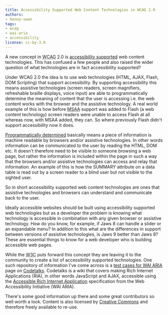 ```yaml
---
title: Accessibility Supported Web Content Technologies in WCAG 2.0
authors:
- henny-swan
tags:
- wcag
- wai-aria
- accessibility
license: cc-by-3.0
---
```


<p>A new concept in <abbr title="Web Content Accessibility Guidelines">WCAG</abbr> 2.0 is <a href="http://www.w3.org/TR/WCAG20/#accessibility-supported">accessibility supported</a> web content technologies. This has confused a few people and also raised the wider question of what technologies are in fact accessibility supported?</p>

<p>Under WCAG 2.0 the idea is to use web technologies (HTML, AJAX, Flash, DOM Scripting) that support accessibility. By supporting accessibility this means assistive technologies (screen readers, screen magnifiers, refreshable braille displays, voice input) are able to programmatically determine the meaning of content that the user is accessing i.e. the web content works with the browser and the assistive technology. A real world example of this is how before <abbr title="Microsoft Active Accessibility">MSAA</abbr> support was added to Flash (a web content technology) screen readers were unable to access Flash at all whereas now, with MSAA added, they can. So where previously Flash didn&#39;t support accessibility now it does.</p>

<p><a href="http://www.w3.org/TR/WCAG20/#programmaticallydetermineddef">Programmatically determined</a> basically means a piece of information is machine readable by browsers and/or assistive technologies. In other words information can be communicated to the user by reading the HTML, DOM etc. It doesn&#39;t therefore need to be visible to someone browsing a web page, but rather the information is included within the page in such a way that the browsers and/or assistive technologies can access and relay that information. An example of this is how the SUMMARY attribute on a data table is read out by a screen reader to a blind user but not visible to the sighted user.</p>

<p>So in short accessibility supported web content technologies are ones that assistive technologies and browsers can understand and communicate back to the user.</p>

<p>Ideally accessible websites should be built using accessibility supported web technologies but as a developer the problem is knowing what technology is accessible in combination with any given browser or assistive technology. How do you know, for example, if Jaws 8 can handle a slider or an expandable menu? In addition to this what are the differences in support between versions of assistive technologies, is Jaws 9 better than Jaws 8? These are essential things to know for a web developer who is building accessible web pages.</p>

<p>While the <abbr title="World Wide Web Consortium">W3C</abbr> puts forward this concept they are leaving it to the community to  create a list of accessibility supported technologies. One such repository of information I&#39;ve come across is a <a href="http://wiki.codetalks.org/wiki/index.php/Set_of_ARIA_Test_Cases ">test cases for WAI ARIA</a> page on <a href="http://wiki.codetalks.org/wiki/index.php/Main_Page">Codetalks</a>. Codetalks is a wiki that covers making Rich Internet Applications (RIA), in other words JavaScript and AJAX, accessible using the <a href="http://www.w3.org/WAI/intro/aria">Accessible Rich Internet Application</a> specification from the Web Accessibility Initiative (WAI ARIA).</p>

There&#39;s some good information up there and some great contributors so well worth a look. Content is also licensed by <a href="http://creativecommons.org/licenses/by-sa/3.0/">Creative Commons</a> and therefore freely available to re-use.
